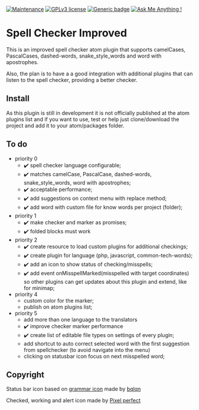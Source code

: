 [![Maintenance](https://img.shields.io/badge/Maintained%3F-yes-green.svg)](https://GitHub.com/Naereen/StrapDown.js/graphs/commit-activity)
[![GPLv3 license](https://img.shields.io/badge/License-GPLv3-blue.svg)](http://perso.crans.org/besson/LICENSE.html)
[![Generic badge](https://img.shields.io/badge/status-not_ready_for_release-red.svg)](https://shields.io/)
[![Ask Me Anything !](https://img.shields.io/badge/Ask%20me-anything-1abc9c.svg)](https://GitHub.com/Naereen/ama)


# Spell Checker Improved
This is an improved spell checker atom plugin that supports camelCases, PascalCases, dashed-words, snake_style_words and word with apostrophes.

Also, the plan is to have a a good integration with additional plugins that can listen to the spell checker, providing a better checker.

## Install
As this plugin is still in development it is not officially published at the atom plugins list and if you want to use, test or help just clone/download the project and add it to your atom/packages folder.

## To do
- priority 0
  - :heavy_check_mark: spell checker language configurable;
  - :heavy_check_mark: matches camelCase, PascalCase, dashed-words, snake_style_words, word with apostrophes;
  - :heavy_check_mark: acceptable performance;
  - :heavy_check_mark: add suggestions on context menu with replace method;
  - :heavy_check_mark: add word with custom file for know words per project (folder);
- priority 1
  - :heavy_check_mark: make checker and marker as promises;
  - :heavy_check_mark: folded blocks must work
- priority 2
  - :heavy_check_mark: create resource to load custom plugins for additional checkings;
  - :heavy_check_mark: create plugin for language (php, javascript, common-tech-words);
  - :heavy_check_mark: add an icon to show status of checking/misspells;
  - :heavy_check_mark: add event onMisspellMarked(misspelled with target coordinates) so other plugins can get updates about this plugin and extend, like for minimap;
- priority 4
  - custom color for the marker;
  - publish on atom plugins list;
- priority 5
  - add more than one language to the translators
  - :heavy_check_mark: improve checker marker performance
  - :heavy_check_mark: create list of editable file types on settings of every plugin;
  - add shortcut to auto correct selected word with the first suggestion from spellchecker (to avoid navigate into the menu)
  - clicking on statusbar icon focus on next misspelled word;
  
## Copyright
Status bar icon based on [grammar icon](https://www.flaticon.com/packs/text-editing-1) made by [bqlqn](https://www.flaticon.com/authors/bqlqn)

Checked, working and alert icon made by [Pixel perfect](https://www.flaticon.com/authors/pixel-perfect)
